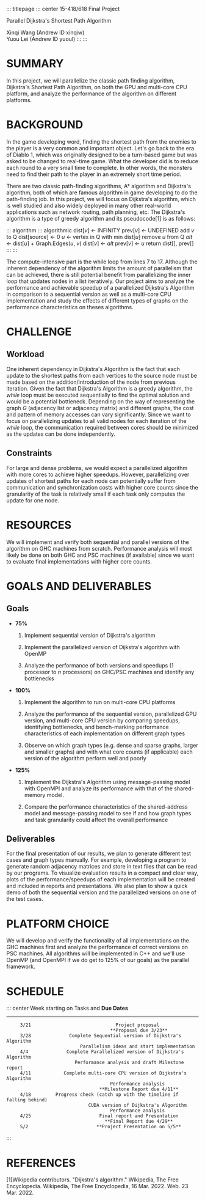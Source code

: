 ::: titlepage
::: center
15-418/618 Final Project

Parallel Dijkstra's Shortest Path Algorithm

Xinqi Wang (Andrew ID xinqiw)\
Yuou Lei (Andrew ID yuoul)
:::
:::

# SUMMARY

In this project, we will parallelize the classic path finding algorithm,
Dijkstra's Shortest Path Algorithm, on both the GPU and multi-core CPU
platform, and analyze the performance of the algorithm on different
platforms.

# BACKGROUND

In the game developing word, finding the shortest path from the enemies
to the player is a very common and important object. Let's go back to
the era of Diablo 1, which was originally designed to be a turn-based
game but was asked to be changed to real-time game. What the developer
did is to reduce each round to a very small time to complete. In other
words, the monsters need to find their path to the player in an
extremely short time period.

There are two classic path-finding algorithms, A\* algorithm and
Dijkstra's algorithm, both of which are famous algorithm in game
developing to do the path-finding job. In this project, we will focus on
Dijkstra's algorithm, which is well studied and also widely deployed in
many other real-world applications such as network routing, path
planning, etc. The Dijkstra's algorithm is a type of greedy algorithm
and its pseudocode\[1\] is as follows:

::: algorithm
::: algorithmic
dist\[$v$\] ← INFINITY prev\[$v$\] ← UNDEFINED add $v$ to Q
dist\[source\] ← 0 $u$ ← vertex in Q with min dist\[$u$\] remove $u$
from Q $alt$ ← dist\[$u$\] + Graph.Edges($u$, $v$) dist\[$v$\] ← $alt$
prev\[$v$\] ← $u$ return dist\[\], prev\[\]
:::
:::

The compute-intensive part is the while loop from lines 7 to 17.
Although the inherent dependency of the algorithm limits the amount of
parallelism that can be achieved, there is still potential benefit from
parallelizing the inner loop that updates nodes in a list iteratively.
Our project aims to analyze the performance and achievable speedup of a
parallelized Dijkstra's Algorithm in comparison to a sequential version
as well as a multi-core CPU implementation and study the effects of
different types of graphs on the performance characteristics on theses
algorithms.

# CHALLENGE

## Workload

One inherent dependency in Dijkstra's Algorithm is the fact that each
update to the shortest paths from each vertices to the source node must
be made based on the addition/introduction of the node from previous
iteration. Given the fact that Dijkstra's Algorithm is a greedy
algorithm, the $while$ loop must be executed sequentially to find the
optimal solution and would be a potential bottleneck. Depending on the
way of representing the graph $G$ (adjacency list or adjacency matrix)
and different graphs, the cost and pattern of memory accesses can vary
significantly. Since we want to focus on parallelizing updates to all
valid nodes for each iteration of the $while$ loop, the communication
required between cores should be minimized as the updates can be done
independently.

## Constraints

For large and dense problems, we would expect a parallelized algorithm
with more cores to achieve higher speedups. However, parallelizing over
updates of shortest paths for each node can potentially suffer from
communication and synchronization costs with higher core counts since
the granularity of the task is relatively small if each task only
computes the update for one node.

# RESOURCES

We will implement and verify both sequential and parallel versions of
the algorithm on GHC machines from scratch. Performance analysis will
most likely be done on both GHC and PSC machines (if available) since we
want to evaluate final implementations with higher core counts.

# GOALS AND DELIVERABLES

## Goals

-   **75%**

    1.  Implement sequential version of Dijkstra's algorithm

    2.  Implement the parallelized version of Dijkstra's algorithm with
        OpenMP

    3.  Analyze the performance of both versions and speedups (1
        processor to $n$ processors) on GHC/PSC machines and identify
        any bottlenecks

-   **100%**

    1.  Implement the algorithm to run on multi-core CPU platforms

    2.  Analyze the performance of the sequential version, parallelized
        GPU version, and multi-core CPU version by comparing speedups,
        identifying bottlenecks, and bench-marking performance
        characteristics of each implementation on different graph types

    3.  Observe on which graph types (e.g. dense and sparse graphs,
        larger and smaller graphs) and with what core counts (if
        applicable) each version of the algorithm perform well and
        poorly

-   **125%**

    1.  Implement the Dijkstra's Algorithm using message-passing model
        with OpenMPI and analyze its performance with that of the
        shared-memory model.

    2.  Compare the performance characteristics of the shared-address
        model and message-passing model to see if and how graph types
        and task granularity could affect the overall performance

## Deliverables

For the final presentation of our results, we plan to generate different
test cases and graph types manually. For example, developing a program
to generate random adjacency matrices and store in text files that can
be read by our programs. To visualize evaluation results in a compact
and clear way, plots of the performance/speedups of each implementation
will be created and included in reports and presentations. We also plan
to show a quick demo of both the sequential version and the parallelized
versions on one of the test cases.

# PLATFORM CHOICE

We will develop and verify the functionality of all implementations on
the GHC machines first and analyze the performance of correct versions
on PSC machines. All algorithms will be implemented in C++ and we'll use
OpenMP (and OpenMPI if we do get to 125% of our goals) as the parallel
framework.

# SCHEDULE

::: center
   Week starting on                      Tasks and **Due Dates**
  ------------------ ---------------------------------------------------------------
         3/21                               Project proposal
                                          **Proposal due 3/23**
         3/28              Complete Sequential version of Dijkstra's Algorithm
                               Parallelism ideas and start implementation
         4/4              Complete Parallelized version of Dijkstra's Algorithm
                             Performance analysis and draft Milestone report
         4/11            Complete multi-core CPU version of Dijkstra's Algorithm
                                          Performance analysis
                                      **Milestone Report due 4/11**
         4/18         Progress check (catch up with the timeline if falling behind)
                                  CUDA version of Dijkstra's Algorithm
                                          Performance analysis
         4/25                         Final report and Presentation
                                        **Final Report due 4/29**
         5/2                         **Project Presentation on 5/5**
:::

# REFERENCES

\[1\]Wikipedia contributors. \"Dijkstra's algorithm.\" Wikipedia, The
Free Encyclopedia. Wikipedia, The Free Encyclopedia, 16 Mar. 2022. Web.
23 Mar. 2022.
